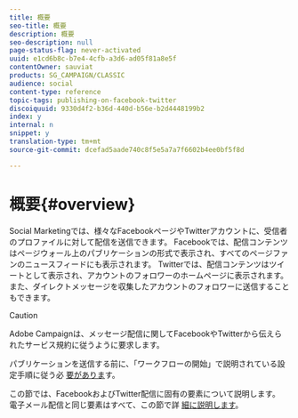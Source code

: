 ```yaml
---
title: 概要
seo-title: 概要
description: 概要
seo-description: null
page-status-flag: never-activated
uuid: e1cd6b8c-b7e4-4cfb-a3d6-ad05f81a8e5f
contentOwner: sauviat
products: SG_CAMPAIGN/CLASSIC
audience: social
content-type: reference
topic-tags: publishing-on-facebook-twitter
discoiquuid: 9330d4f2-b36d-440d-b56e-b2d4448199b2
index: y
internal: n
snippet: y
translation-type: tm+mt
source-git-commit: dcefad5aade740c8f5e5a7a7f6602b4ee0bf5f8d

---
```



# 概要{#overview}

Social Marketingでは、様々なFacebookページやTwitterアカウントに、受信者のプロファイルに対して配信を送信できます。 Facebookでは、配信コンテンツはページウォール上のパブリケーションの形式で表示され、すべてのページファンのニュースフィードにも表示されます。 Twitterでは、配信コンテンツはツイートとして表示され、アカウントのフォロワーのホームページに表示されます。 また、ダイレクトメッセージを収集したアカウントのフォロワーに送信することもできます。

>[!CAUTION]
>
>Adobe Campaignは、メッセージ配信に関してFacebookやTwitterから伝えられたサービス規約に従うように要求します。
>
>パブリケーションを送信する前に、「ワークフローの開始」で説明されている設定手順に従う必 [要がありま](../../social/using/starting-workflows.md)す。

この節では、FacebookおよびTwitter配信に固有の要素について説明します。 電子メール配信と同じ要素はすべて、この節で詳 [細に説明します](../../delivery/using/about-email-channel.md)。
